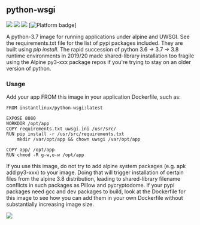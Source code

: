 ## python-wsgi
[![](https://images.microbadger.com/badges/version/instantlinux/python-wsgi.svg)](https://microbadger.com/images/instantlinux/python-wsgi "Version badge") [![](https://images.microbadger.com/badges/image/instantlinux/python-wsgi.svg)](https://microbadger.com/images/instantlinux/python-wsgi "Image badge") [![](https://images.microbadger.com/badges/commit/instantlinux/python-wsgi.svg)](https://microbadger.com/images/instantlinux/python-wsgi "Commit badge") [![](https://img.shields.io/badge/platform-amd64%20arm64%20arm%2Fv6%20arm%2Fv7-blue "Platform badge")]

A python-3.7 image for running applications under alpine and UWSGI. See the requirements.txt file for the list of pypi packages included. They are built using _pip install_. The rapid succession of python 3.6 -> 3.7 -> 3.8 runtime environments in 2019/20 made shared-library installation too fragile using the Alpine py3-xxx package repos if you're trying to stay on an older version of python.

### Usage
Add your app FROM this image in your application Dockerfile, such as:
```
FROM instantlinux/python-wsgi:latest

EXPOSE 8080
WORKDIR /opt/app
COPY requirements.txt uwsgi.ini /usr/src/
RUN pip install -r /usr/src/requirements.txt
    mkdir /var/opt/app && chown uwsgi /var/opt/app

COPY app/ /opt/app
RUN chmod -R g-w,o-w /opt/app
```

If you use this image, do not try to add alpine system packages (e.g. apk add py3-xxx) to your image. Doing that will trigger installation of certain files from the alpine 3.8 distribution, leading to shared-library filename conflicts in such packages as Pillow and pycryptodome. If your pypi packages need gcc and dev packages to build, look at the Dockerfile for this image to see how you can add them in your own Dockerfile without substantially increasing image size.

[![](https://images.microbadger.com/badges/license/instantlinux/python-wsgi.svg)](https://microbadger.com/images/instantlinux/python-wsgi "License badge")

